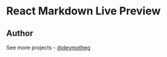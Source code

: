 # React Markdown Live Preview

## Author

See more projects - [@devmotheg](https://github.com/devmotheg?tab=repositories)
